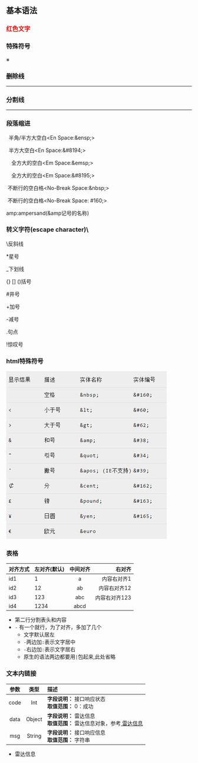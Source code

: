 ## 基本语法

### <font color=#FF0000>红色文字</font>

### 特殊符号

  ※

### ~~删除线~~

---

### 分割线

---

### 段落缩进

&ensp;半角/半方大空白<En Space:&amp;ensp;>

&#8194;半方大空白<En Space:&amp;#8194;>

&emsp;全方大的空白<Em Space:&amp;emsp;>

&#8195;全方大的空白<Em Space:&amp;#8195;>

&nbsp;不断行的空白格<No-Break Space:&amp;nbsp;>

&#160;不断行的空白格<No-Break Space:&nbsp;#160;>

amp:ampersand(&amp记号的名称)

### 转义字符(escape character)\

\\反斜线

\*星号

\_下划线

\{\} \[\] \(\)括号

\#井号

\+加号

\-减号

\.句点

\!惊叹号

### html特殊符号

![HtmlSigns.png](images/HtmlSigns.png)

### 表格

对齐方式|左对齐(默认)|中间对齐|右对齐
---|---|:---:|---:
id1|1|a|内容右对齐1
id2|12|ab|内容右对齐12
id3|123|abc|内容右对齐123
id4|1234|abcd

* 第二行分割表头和内容
* `-` 有一个就行，为了对齐，多加了几个
  * 文字默认居左
  * `-`两边加`:`表示文字居中
  * `-`右边加`:`表示文字居右
  * 原生的语法两边都要用`|`包起来,此处省略

### 文本内链接

|参数|类型|描述
|:----:|:----:|:----|
|code|Int|__字段说明：__ 接口响应状态 <br> __取值范围：__ 0：成功
|data|Object|__字段说明：__ 雷达信息 <br> __取值范围：__ 雷达信息对象，参考<a href="#info"> 雷达信息</a>
|msg|String|__字段说明：__ 接口响应信息 <br> __取值范围：__ 字符串

* <a id="info">雷达信息</a>


